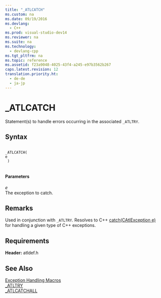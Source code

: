 ```yaml
---
title: "_ATLCATCH"
ms.custom: na
ms.date: 09/19/2016
ms.devlang: 
  - C++
ms.prod: visual-studio-dev14
ms.reviewer: na
ms.suite: na
ms.technology: 
  - devlang-cpp
ms.tgt_pltfrm: na
ms.topic: reference
ms.assetid: f23a9048-4025-43f4-a245-e97b3562b267
caps.latest.revision: 12
translation.priority.ht: 
  - de-de
  - ja-jp
---
```

# _ATLCATCH
Statement(s) to handle errors occurring in the associated `_ATLTRY`.  
  
## Syntax  
  
```  
  
_ATLCATCH(   
e  
 )  
  
```  
  
#### Parameters  
 *e*  
 The exception to catch.  
  
## Remarks  
 Used in conjunction with `_ATLTRY`. Resolves to C++ [catch(CAtlException e)](../vs140/try--throw--and-catch-Statements--C---.md) for handling a given type of C++ exceptions.  
  
## Requirements  
 **Header:** atldef.h  
  
## See Also  
 [Exception Handling Macros](../vs140/Exception-Handling-Macros.md)   
 [_ATLTRY](../vs140/_ATLTRY.md)   
 [_ATLCATCHALL](../vs140/_ATLCATCHALL.md)
